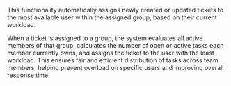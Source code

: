 This functionality automatically assigns newly created or updated tickets to the most available user within the assigned group, based on their current workload.

When a ticket is assigned to a group, the system evaluates all active members of that group, calculates the number of open or active tasks each member currently owns, and assigns the ticket to the user with the least workload. This ensures fair and efficient distribution of tasks across team members, helping prevent overload on specific users and improving overall response time.
